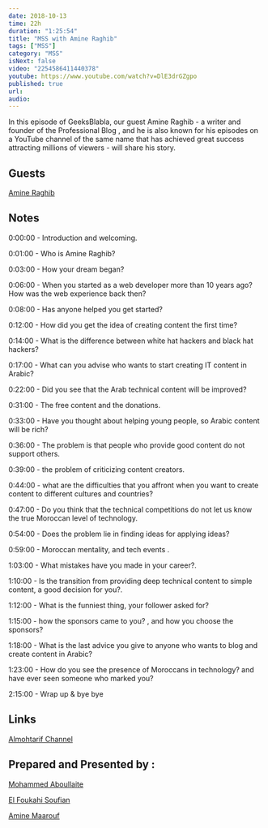 ```yaml
---
date: 2018-10-13
time: 22h
duration: "1:25:54"
title: "MSS with Amine Raghib"
tags: ["MSS"]
category: "MSS"
isNext: false
video: "2254586411440378"
youtube: https://www.youtube.com/watch?v=DlE3drGZgpo
published: true
url:
audio:
---
```


In this episode of GeeksBlabla, our guest Amine Raghib - a writer and founder of the Professional Blog , and he is also known for his episodes on a YouTube channel of the same name that has achieved great success attracting millions of viewers - will share his story.

## Guests

[Amine Raghib](https://www.facebook.com/raghiblog/)

## Notes

0:00:00 - Introduction and welcoming.

0:01:00 - Who is Amine Raghib?

0:03:00 - How your dream began?

0:06:00 - When you started as a web developer more than 10 years ago? How was the web experience back then?

0:08:00 - Has anyone helped you get started?

0:12:00 - How did you get the idea of ​​creating content the first time?

0:14:00 - What is the difference between white hat hackers and black hat hackers?

0:17:00 - What can you advise who wants to start creating IT content in Arabic?

0:22:00 - Did you see that the Arab technical content will be improved?

0:31:00 - The free content and the donations.

0:33:00 - Have you thought about helping young people, so Arabic content will be rich?

0:36:00 - The problem is that people who provide good content do not support others.

0:39:00 - the problem of criticizing content creators.

0:44:00 - what are the difficulties that you affront when you want to create content to different cultures and countries?

0:47:00 - Do you think that the technical competitions do not let us know the true Moroccan level of technology.

0:54:00 - Does the problem lie in finding ideas for applying ideas?

0:59:00 - Moroccan mentality, and tech events .

1:03:00 - What mistakes have you made in your career?.

1:10:00 - Is the transition from providing deep technical content to simple content, a good decision for you?.

1:12:00 - What is the funniest thing, your follower asked for?

1:15:00 - how the sponsors came to you? , and how you choose the sponsors?

1:18:00 - What is the last advice you give to anyone who wants to blog and create content in Arabic?

1:23:00 - How do you see the presence of Moroccans in technology? and have ever seen someone who marked you?

2:15:00 - Wrap up & bye bye

## Links

[Almohtarif Channel](https://www.youtube.com/channel/UCO58fldVogtwlz7c2PTeWrg)

## Prepared and Presented by :

[Mohammed Aboullaite](https://twitter.com/laytoun)

[El Foukahi Soufian](https://twitter.com/soufianelf/)

[Amine Maarouf](https://web.facebook.com/amiiiinema)
